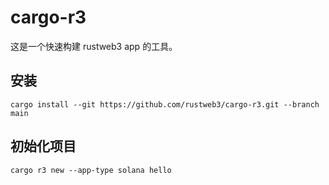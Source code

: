# cargo-r3

这是一个快速构建 rustweb3 app 的工具。

## 安装

```shell
cargo install --git https://github.com/rustweb3/cargo-r3.git --branch main
```

## 初始化项目

```shell
cargo r3 new --app-type solana hello
```
